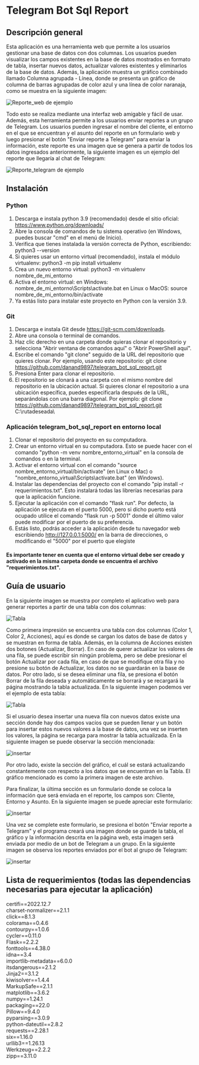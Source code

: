 # Telegram Bot Sql Report
## Descripción general
Esta aplicación es una herramienta web que permite a los usuarios gestionar una base de datos con dos columnas. Los usuarios 
pueden visualizar los campos existentes en la base de datos mostrados en formato de tabla, insertar nuevos datos, actualizar 
valores existentes y eliminarlos de la base de datos. Además, la aplicación muestra un gráfico combinado llamado Columna agrupada - Línea, 
donde se presenta un gráfico de columna de barras agrupadas de color azul y una línea de color naranaja, como se muestra en la siguiente imagen:

![Reporte_web de ejemplo](images/imagen_ejemplo.png)

Todo esto se realiza mediante una interfaz web amigable y fácil de usar. Además, esta herramienta  permite a los usuarios 
enviar reportes a un grupo de Telegram. Los usuarios pueden ingresar el nombre del cliente, el entorno en el que 
se encuentran y el asunto del reporte en un formulario web y luego presionar el botón "Enviar reporte a Telegram" para
enviar la información, este reporte es una imagen que se genera a partir de todos los datos ingresados anteriormente, la siguiente imagen es un ejemplo del reporte que llegaría al chat de Telegram:

![Reporte_telegram de ejemplo](images/mi_imagen_ejemplo.png)



## Instalación 
### Python

1. Descarga e instala python 3.9 (recomendado) desde el sitio oficial: https://www.python.org/downloads/
2. Abre la consola de comandos de tu sistema operativo (en Windows, puedes buscar "cmd" en el menú de Inicio).
3. Verifica que tienes instalada la versión correcta de Python, escribiendo: python3 --version
4. Si quieres usar un entorno virtual (recomendado), instala el módulo virtualenv: python3 -m pip install virtualenv
5. Crea un nuevo entorno virtual: python3 -m virtualenv nombre_de_mi_entorno
6. Activa el entorno virtual: en Windows: nombre_de_mi_entorno\Scripts\activate.bat
en Linux o MacOS: source nombre_de_mi_entorno/bin/activate
8. Ya estás listo para instalar este proyecto en Python con la versión 3.9.

### Git
1. Descarga e instala Git desde https://git-scm.com/downloads.
2. Abre una consola o terminal de comandos.
3. Haz clic derecho en una carpeta donde quieras clonar el repositorio y selecciona "Abrir ventana de comandos aquí" o "Abrir PowerShell aquí".
4. Escribe el comando "git clone" seguido de la URL del repositorio que quieres clonar. Por ejemplo, usando este repositorio:
git clone https://github.com/danand9897/telegram_bot_sql_report.git
5. Presiona Enter para clonar el repositorio.
6. El repositorio se clonará a una carpeta con el mismo nombre del repositorio en la ubicación actual. Si quieres clonar el repositorio a una ubicación específica, puedes especificarla después de la URL, separándolas con una barra diagonal. Por ejemplo:
git clone https://github.com/danand9897/telegram_bot_sql_report.git C:\rutadeseada\

### Aplicación telegram_bot_sql_report en entorno local
1. Clonar el repositorio del proyecto en su computadora.
2. Crear un entorno virtual en su computadora. Esto se puede hacer con el comando "python -m venv nombre_entorno_virtual" en la consola de comandos o en la terminal.
3. Activar el entorno virtual con el comando "source nombre_entorno_virtual/bin/activate" (en Linux o Mac) o "nombre_entorno_virtual\Scripts\activate.bat" (en Windows).
4. Instalar las dependencias del proyecto con el comando "pip install -r requerimientos.txt". Esto instalará todas las librerías necesarias para que la aplicación funcione.
5. Ejecutar la aplicación con el comando "flask run". Por defecto, la aplicación se ejecuta en el puerto 5000, pero si dicho puerto está ocupado utilice el comando "flask run -p 5001" donde el último valor puede modificar por el puerto de su preferencia.
6. Estás listo, podrás acceder a la aplicación desde tu navegador web escribiendo http://127.0.0.1:5000/ en la barra de direcciones, o modificando el "5000" por el puerto que elegiste
#### Es importante tener en cuenta que el entorno virtual debe ser creado y activado en la misma carpeta donde se encuentra el archivo "requerimientos.txt".

## Guía de usuario
En la siguiente imagen se muestra por completo el aplicativo web para generar reportes a partir de una tabla con dos columnas:

![Tabla](images/telegram_bot_sql_report_app.png)

Como primera impresión se encuentra una tabla con dos columnas (Color 1, Color 2, Acciones), aquí es donde se cargan los datos
de base de datos y se muestran en forma de tabla. Además, en la columna de Acciones existen dos botones (Actualizar, Borrar).
En caso de querer actualizar los valores de una fila, se puede escribir sin ningún problema, pero se debe presionar el botón Actualizar
por cada fila, en caso de que se modifique otra fila y no presione su botón de Actualizar, los datos no se guardarán en la base de datos.
Por otro lado, si se desea eliminar una fila, se presiona el botón Borrar de la fila deseada y automáticamente se borrará y se recargará la página mostrando la tabla actualizada.
En la siguiente imagen podemos ver el ejemplo de esta tabla:

![Tabla](images/Tabla.png)

Si el usuario desea insertar una nueva fila con nuevos datos existe una sección donde hay dos campos vacíos que se pueden llenar y un botón para insertar 
estos nuevos valores a la base de datos, una vez se inserten los valores, la página se recarga para mostrar la tabla actualizada. En la siguiente imagen se puede observar la sección mencionada:

![insertar](images/insertar.png)

Por otro lado, existe la sección del gráfico, el cuál se estará actualizando constantemente con respecto a los datos que se encuentran en la Tabla.
El gráfico mencionado es como la primera imagen de este archivo.

Para finalizar, la última sección es un formulario donde se coloca la información que será enviada en el reporte, los campos son: Cliente, Entorno y Asunto. En la siguiente imagen se puede apreciar este formulario:

![insertar](images/formulario.png)


Una vez se complete este formulario, se presiona el botón "Enviar reporte a Telegram" y el programa creará una imagen donde se guarde la tabla, el gráfico y la información
descrita en la página web, esta imagen será enviada por medio de un bot de Telegram a un grupo. En la siguiente imagen se observa los reportes enviados por el bot al grupo de Telegram:

![insertar](images/telegram.png)



## Lista de requerimientos (todas las dependencias necesarias para ejecutar la aplicación)
certifi==2022.12.7  
charset-normalizer==2.1.1  
click==8.1.3  
colorama==0.4.6  
contourpy==1.0.6  
cycler==0.11.0  
Flask==2.2.2  
fonttools==4.38.0  
idna==3.4  
importlib-metadata==6.0.0  
itsdangerous==2.1.2  
Jinja2==3.1.2  
kiwisolver==1.4.4  
MarkupSafe==2.1.1  
matplotlib==3.6.2  
numpy==1.24.1  
packaging==22.0  
Pillow==9.4.0  
pyparsing==3.0.9  
python-dateutil==2.8.2  
requests==2.28.1  
six==1.16.0  
urllib3==1.26.13  
Werkzeug==2.2.2  
zipp==3.11.0  

